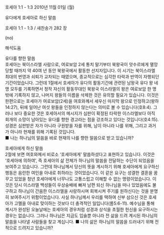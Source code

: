 호세아 1:1 - 1:3 
2010년 11월 01일 (월)

유다에게 호세아로 하신 말씀



호세아 1:1 - 1:3 / 새찬송가 282 장


(no)

해석도움





유다를 향한 말씀  
호세아는 북이스라엘 사람으로, 여로보암 2세 통치 말기부터 북왕국이 앗수르에게 멸망당할 때까지 약 40여 년 동안 북왕국에서 활동한 선지자입니다. 이 시기는 북이스라엘 최대의 번영과 쇠퇴가 교차되는 때였으며, 종교적으로는 심각한 타락과 반역이 자행되던 기간이었습니다. 그런데 1절에서 호세아가 유다의 활동기간에 관련된 남왕국 유다 왕 네 명 모두를 기록하면서 정작 자신의 활동무대인 북왕국 이스라엘의 왕은 여로보암 한 명밖에 기록하지 않고, 나머지 왕들의 이름을 삭제한 것은 유의할 필요가 있습니다. 이것은 한편으로는 호세아가 여로보암(2세)을 여호와께서 세우신 마지막 왕으로 인정하고(왕하14:27), 뒤에 일어난 여섯 왕들을 인정하지 않는다는 의미로 볼 수 있습니다(호8:4). 그러나 보다 중요한 것은 호세아서의 메시지가 심판이 확정된 타락한 이스라엘보다 아직 회개의 소망이 남아있는 유다를 향한 경고라는 점을 강조하고 있다는 것입니다(호4:15). 성경은 심판받은 자가 아니라 구원받을 자를 위해, 남이 아니라 나를 위해, 그리고 과거가 아니라 현재를 위해 기록된 것입니다.  
■ 나는 하나님의 말씀을 바로 현재의 나를 향한 말씀으로 받고 있습니까?

호세아에게 하신 말씀  
2절에 보면 여호와께서 비로소 ‘호세아에게’ 말씀하셨다고 표현하고 있습니다. 이것은 ‘호세아에 의하여’, 즉 호세아의 삶 전체가 하나님의 말씀을 전달하는 수단이 되었음을 보여주고 있습니다. 그런데 하나님께서 당신의 뜻을 계시하기 위해 호세아에게 요구하신 행동은 음란한 여인을 아내로 취하라는 것이었습니다. 이 같은 요구는 성결한 결혼을 꿈꾸고 있었을 청년 호세아에게 너무나도 고통스럽고 이해할 수 없는 명령이었습니다. 이것은 당시 이스라엘 백성들이 우상숭배에 빠져 남편 되신 하나님을 떠나 있었음에도 불구하고 하나님이 간음한 이스라엘을 사랑하시며 회복시켜 주기를 원하신다는 것을 분명히 보여주시기 위함이었습니다. 사실 하나님께서 우리를 택하여 신부 삼으신 것은 호세아가 고멜을 아내로 맞이하는 것보다 더 충격적인 일입니다(롬5:6-11). 예수님을 통해 계시가 완성된 오늘날에는 호세아의 경우처럼 성경과 상식을 초월한 헌신을 요구하시는 경우는 없습니다. 그러나 하나님은 지금도 입술뿐 아니라 전 삶을 드려 계시된 하나님의 말씀을 나타낼 사람들을 찾고 계십니다. 
■ 나의 삶은 하나님의 말씀을 드러내기 위해 전적으로 드려지고 있습니까?